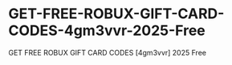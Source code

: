 # GET-FREE-ROBUX-GIFT-CARD-CODES-4gm3vvr-2025-Free
GET FREE ROBUX GIFT CARD CODES [4gm3vvr] 2025 Free
